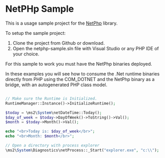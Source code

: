 ﻿# NetPHp Sample

This is a usage sample project for the [NetPhp](https://github.com/david-garcia-garcia/netphp) library.

To setup the sample project:

1. Clone the project from Github or download.
2. Open the netphp-sample.sln file with Visual Studio or any PHP IDE of your choice.

For this sample to work you must have the NetPhp binaries deployed.

In these examples you will see how to consume the .Net runtime binaries directly from PHP
using the COM_DOTNET and the NetPhp binary as a bridge, with an autogenerated PHP class model.

```php

// Make sure the Runtime is Initialized.
RuntimeManager::Instance()->InitializeRuntime();

$today = \ms2\System\netDateTime::Today();
$day_of_week = $today->DayOfWeek()->ToString()->Val();
$month = $today->Month()->Val();

echo "<br>Today is: $day_of_week</br>";
echo "<br>Month: $month</br>";

// Open a directory with process explorer
\ms2\System\Diagnostics\netProcess::_Start("explorer.exe", "c:\\");

```